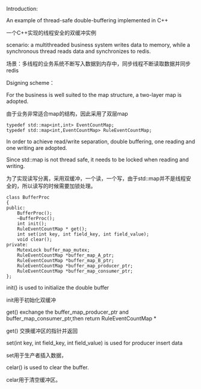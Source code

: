 Introduction:

An example of thread-safe double-buffering implemented in C++

一个C++实现的线程安全的双缓冲实例

scenario: a multithreaded business system writes data to memory, while a synchronous thread reads data and synchronizes to redis.

场景：多线程的业务系统不断写入数据到内存中，同步线程不断读取数据并同步redis


Dsigning scheme：

For the business is well suited to the map structure, a two-layer map is adopted.

由于业务非常适合map的结构，因此采用了双层map

    typedef std::map<int,int> EventCountMap;
    typedef std::map<int,EventCountMap> RuleEventCountMap;

In order to achieve read/write separation, double buffering, one reading and one writing are adopted. 

Since std::map is not thread safe, it needs to be locked when reading and writing.

为了实现读写分离，采用双缓冲，一个读，一个写，由于std::map并不是线程安全的，所以读写的时候需要加锁处理。

    class BufferProc
    {
    public:
        BufferProc();
        ~BufferProc();
        int init();
        RuleEventCountMap * get();
        int set(int key, int field_key, int field_value);
        void clear();
    private:
        MutexLock buffer_map_mutex;
        RuleEventCountMap *buffer_map_A_ptr;
        RuleEventCountMap *buffer_map_B_ptr;
        RuleEventCountMap *buffer_map_producer_ptr;
        RuleEventCountMap *buffer_map_consumer_ptr;	
    };

init() is used to initialize the double buffer

init用于初始化双缓冲

get() exchange the buffer_map_producer_ptr and buffer_map_consumer_ptr,then return RuleEventCountMap *

get() 交换缓冲区的指针并返回

set(int key, int field_key, int field_value) is used for producer insert data

set用于生产者插入数据，

celar() is used to clear the buffer.

celar用于清空缓冲区。




